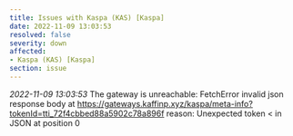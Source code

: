 ```yaml
---
title: Issues with Kaspa (KAS) [Kaspa]
date: 2022-11-09 13:03:53
resolved: false
severity: down
affected:
- Kaspa (KAS) [Kaspa]
section: issue
---
```


*2022-11-09 13:03:53* The gateway is unreachable: FetchError invalid json response body at https://gateways.kaffinp.xyz/kaspa/meta-info?tokenId=tti_72f4cbbed88a5902c78a896f reason: Unexpected token < in JSON at position 0